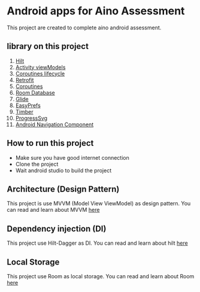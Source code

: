 
# Android apps for Aino Assessment  
This project are created to complete aino android assessment.
## library on this project  
1. [Hilt](https://dagger.dev/hilt/)
2. [Activity viewModels](https://developer.android.com/topic/libraries/architecture/viewmodel)  
3. [Coroutines lifecycle](https://developer.android.com/topic/libraries/architecture/coroutines)  
4. [Retrofit](https://square.github.io/retrofit/)  
5. [Coroutines](https://developer.android.com/kotlin/coroutines)  
6. [Room Database](https://developer.android.com/training/data-storage/room)  
7. [Glide](https://bumptech.github.io/glide/)  
8. [EasyPrefs](https://github.com/Pixplicity/EasyPrefs#easyprefs)
9. [Timber](https://github.com/JakeWharton/timber)
10. [ProgressSvg](https://mafmudin.github.io/progress-sg/)
11. [Android Navigation Component](https://developer.android.com/guide/navigation/navigation-getting-started)
  
## How to run this project  
- Make sure you have good internet connection  
- Clone the project  
- Wait android studio to build the project

## Architecture (Design Pattern)
This project is use MVVM (Model View ViewModel) as design pattern. You can read and learn about MVVM [here](https://medium.com/@yogiwisesa/android-mvvm-architecture-7b12a2190028)

## Dependency injection (DI)
This project use Hilt-Dagger as DI. You can read and learn about hilt [here](https://dagger.dev/hilt/)

## Local Storage
This project use Room as local storage. You can read and learn about Room [here](https://medium.com/mindorks/using-room-database-android-jetpack-675a89a0e942)


